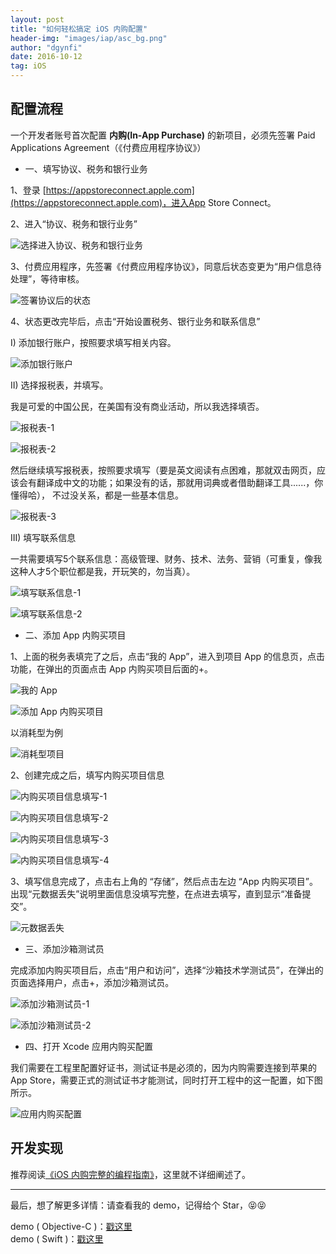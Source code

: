 ```yaml
---
layout: post
title: "如何轻松搞定 iOS 内购配置"
header-img: "images/iap/asc_bg.png"
author: "dgynfi"
date: 2016-10-12
tag: iOS
---
```


## 配置流程

一个开发者账号首次配置 **内购(In-App Purchase)** 的新项目，必须先签署 Paid Applications Agreement（《付费应用程序协议》）

- 一、填写协议、税务和银行业务

1、登录 [https://appstoreconnect.apple.com](https://appstoreconnect.apple.com)，进入App Store Connect。

2、进入“协议、税务和银行业务”

![选择进入协议、税务和银行业务
](https://dgynfi.github.io/images/iap/atb_item.png)

3、付费应用程序，先签署《付费应用程序协议》，同意后状态变更为“用户信息待处理”，等待审核。

![签署协议后的状态](https://dgynfi.github.io/images/iap/agre_tax_bank.png)

4、状态更改完毕后，点击“开始设置税务、银行业务和联系信息”

I) 添加银行账户，按照要求填写相关内容。

![添加银行账户](https://dgynfi.github.io/images/iap/add_bank_account.png)

II) 选择报税表，并填写。

我是可爱的中国公民，在美国有没有商业活动，所以我选择填否。

![报税表-1](https://dgynfi.github.io/images/iap/tax_form.png)

![报税表-2](https://dgynfi.github.io/images/iap/u.s._commercial_actives.png)

然后继续填写报税表，按照要求填写（要是英文阅读有点困难，那就双击网页，应该会有翻译成中文的功能；如果没有的话，那就用词典或者借助翻译工具......，你懂得哈）， 不过没关系，都是一些基本信息。

![报税表-3](https://dgynfi.github.io/images/iap/tax_form2.png)

III) 填写联系信息

一共需要填写5个联系信息：高级管理、财务、技术、法务、营销（可重复，像我这种人才5个职位都是我，开玩笑的，勿当真）。

![填写联系信息-1](https://dgynfi.github.io/images/iap/tax_bank_contact.png)

![填写联系信息-2](https://dgynfi.github.io/images/iap/edit_contacts.png)

- 二、添加 App 内购买项目

1、上面的税务表填完了之后，点击“我的 App”，进入到项目 App 的信息页，点击功能，在弹出的页面点击 App 内购买项目后面的+。

![我的 App](https://dgynfi.github.io/images/iap/myapp_item.png)

![添加 App 内购买项目](https://dgynfi.github.io/images/iap/add_iap_items.png)

以消耗型为例

![消耗型项目](https://dgynfi.github.io/images/iap/iap_item_types.png)

2、创建完成之后，填写内购买项目信息

![内购买项目信息填写-1](https://dgynfi.github.io/images/iap/iap_item_config.png)

![内购买项目信息填写-2](https://dgynfi.github.io/images/iap/iap_item_localization.png)

![内购买项目信息填写-3](https://dgynfi.github.io/images/iap/iap_item_astg.png)

![内购买项目信息填写-4](https://dgynfi.github.io/images/iap/iap_item_mark.png)

3、填写信息完成了，点击右上角的 “存储”，然后点击左边 “App 内购买项目”。出现“元数据丢失”说明里面信息没填写完整，在点进去填写，直到显示“准备提交”。

![元数据丢失](https://dgynfi.github.io/images/iap/iap_item_warning.png)

- 三、添加沙箱测试员

完成添加内购买项目后，点击“用户和访问”，选择“沙箱技术学测试员”，在弹出的页面选择用户，点击+，添加沙箱测试员。

![添加沙箱测试员-1](https://dgynfi.github.io/images/iap/add_sandbox_tester.png)

![添加沙箱测试员-2](https://dgynfi.github.io/images/iap/sandbox_tester_profile.png)

- 四、打开 Xcode 应用内购买配置

我们需要在工程里配置好证书，测试证书是必须的，因为内购需要连接到苹果的App Store，需要正式的测试证书才能测试，同时打开工程中的这一配置，如下图所示。

![应用内购买配置](https://dgynfi.github.io/images/iap/turnon_iap_capabilities.png)

## 开发实现

推荐阅读[《iOS 内购完整的编程指南》](https://dgynfi.github.io/2016/10/16/in-app-purchase-complete-programming-guide-for-iOS/)，这里就不详细阐述了。

---

最后，想了解更多详情：请查看我的 demo，记得给个 Star，😝😝

demo ( Objective-C )：[戳这里](https://github.com/dgynfi/DYFStoreKit) <br >
demo ( Swift )：[戳这里](https://github.com/dgynfi/DYFStore)
